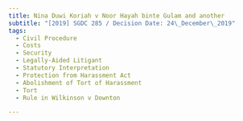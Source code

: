 ```yaml
---
title: Nina Duwi Koriah v Noor Hayah binte Gulam and another
subtitle: "[2019] SGDC 285 / Decision Date: 24\_December\_2019"
tags:
  - Civil Procedure
  - Costs
  - Security
  - Legally-Aided Litigant
  - Statutory Interpretation
  - Protection from Harassment Act
  - Abolishment of Tort of Harassment
  - Tort
  - Rule in Wilkinson v Downton

---
```


